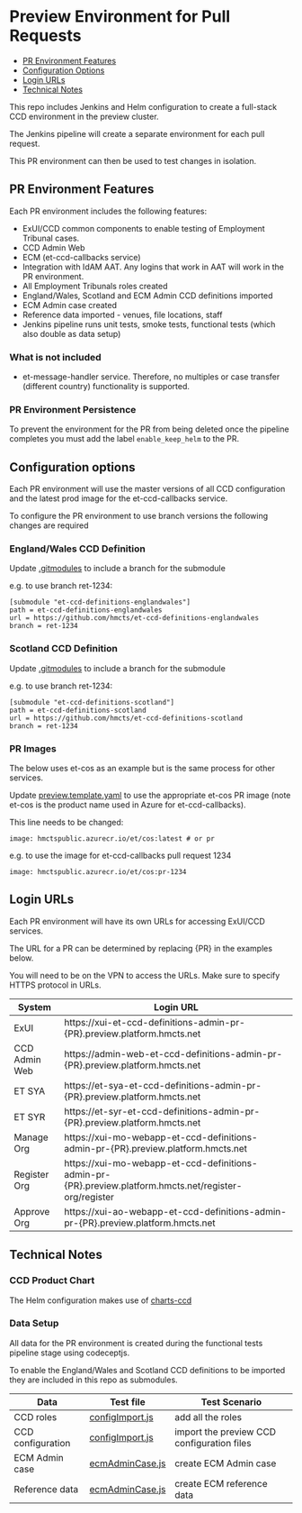 # Preview Environment for Pull Requests

- [PR Environment Features](#pr-environment-features)
- [Configuration Options](#configuration-options)
- [Login URLs](#login-urls)
- [Technical Notes](#technical-notes)

This repo includes Jenkins and Helm configuration to create a full-stack CCD environment in the preview cluster.

The Jenkins pipeline will create a separate environment for each pull request.

This PR environment can then be used to test changes in isolation.

## PR Environment Features

Each PR environment includes the following features:

- ExUI/CCD common components to enable testing of Employment Tribunal cases.
- CCD Admin Web
- ECM (et-ccd-callbacks service)
- Integration with IdAM AAT. Any logins that work in AAT will work in the PR environment.
- All Employment Tribunals roles created
- England/Wales, Scotland and ECM Admin CCD definitions imported
- ECM Admin case created
- Reference data imported - venues, file locations, staff
- Jenkins pipeline runs unit tests, smoke tests, functional tests (which also double as data setup)

### What is not included
- et-message-handler service. Therefore, no multiples or case transfer (different country) functionality is supported.

### PR Environment Persistence
To prevent the environment for the PR from being deleted once the pipeline completes you must add the label
`enable_keep_helm` to the PR.

## Configuration options
Each PR environment will use the master versions of all CCD configuration and the latest prod image for the et-ccd-callbacks service.

To configure the PR environment to use branch versions the following changes are required

### England/Wales CCD Definition
Update [.gitmodules](https://github.com/hmcts/et-ccd-definitions-admin/blob/master/.gitmodules) to include a branch for the submodule

e.g. to use branch ret-1234:

```
[submodule "et-ccd-definitions-englandwales"]
path = et-ccd-definitions-englandwales
url = https://github.com/hmcts/et-ccd-definitions-englandwales
branch = ret-1234
```

### Scotland CCD Definition
Update [.gitmodules](https://github.com/hmcts/et-ccd-definitions-admin/blob/master/.gitmodules) to include a branch for the submodule

e.g. to use branch ret-1234:

```
[submodule "et-ccd-definitions-scotland"]
path = et-ccd-definitions-scotland
url = https://github.com/hmcts/et-ccd-definitions-scotland
branch = ret-1234
```

### PR Images
The below uses et-cos as an example but is the same process for other services.

Update [preview.template.yaml](https://github.com/hmcts/et-ccd-definitions-admin/blob/master/charts/et-ccd-definitions-admin/values.preview.template.yaml)
to use the appropriate et-cos PR image (note et-cos is the product name used in Azure for et-ccd-callbacks).

This line needs to be changed:

```
image: hmctspublic.azurecr.io/et/cos:latest # or pr
```

e.g. to use the image for et-ccd-callbacks pull request 1234

```
image: hmctspublic.azurecr.io/et/cos:pr-1234
```


## Login URLs

Each PR environment will have its own URLs for accessing ExUI/CCD services.

The URL for a PR can be determined by replacing {PR} in the examples below.

You will need to be on the VPN to access the URLs. Make sure to specify HTTPS protocol in URLs.

| System        | Login URL                                                                                               |
|---------------|---------------------------------------------------------------------------------------------------------|
| ExUI          | https://xui-et-ccd-definitions-admin-pr-{PR}.preview.platform.hmcts.net                                 |
| CCD Admin Web | https://admin-web-et-ccd-definitions-admin-pr-{PR}.preview.platform.hmcts.net                           |
| ET SYA        | https://et-sya-et-ccd-definitions-admin-pr-{PR}.preview.platform.hmcts.net                              |
| ET SYR        | https://et-syr-et-ccd-definitions-admin-pr-{PR}.preview.platform.hmcts.net                              |
| Manage Org    | https://xui-mo-webapp-et-ccd-definitions-admin-pr-{PR}.preview.platform.hmcts.net                       |
| Register Org  | https://xui-mo-webapp-et-ccd-definitions-admin-pr-{PR}.preview.platform.hmcts.net/register-org/register |
| Approve Org   | https://xui-ao-webapp-et-ccd-definitions-admin-pr-{PR}.preview.platform.hmcts.net                       |

## Technical Notes

### CCD Product Chart
The Helm configuration makes use of [charts-ccd](https://github.com/hmcts/chart-ccd)

### Data Setup
All data for the PR environment is created during the functional tests pipeline stage using codeceptjs.

To enable the England/Wales and Scotland CCD definitions to be imported they are included in this repo as submodules.

| Data              | Test file                                                                                                                     | Test Scenario                              |
|-------------------|-------------------------------------------------------------------------------------------------------------------------------|--------------------------------------------|
| CCD roles         | [configImport.js](https://github.com/hmcts/et-ccd-definitions-admin/blob/master/src/test/functional/features/configImport.js) | add all the roles                          |
| CCD configuration | [configImport.js](https://github.com/hmcts/et-ccd-definitions-admin/blob/master/src/test/functional/features/configImport.js) | import the preview CCD configuration files |
| ECM Admin case    | [ecmAdminCase.js](https://github.com/hmcts/et-ccd-definitions-admin/blob/master/src/test/functional/features/ecmAdminCase.js) | create ECM Admin case                      |
| Reference data    | [ecmAdminCase.js](https://github.com/hmcts/et-ccd-definitions-admin/blob/master/src/test/functional/features/ecmAdminCase.js) | create ECM reference data                  |


